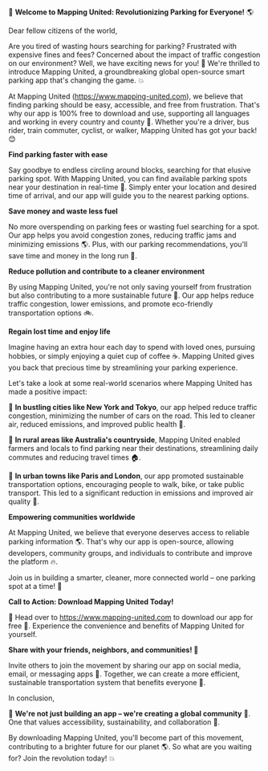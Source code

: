 🚀 **Welcome to Mapping United: Revolutionizing Parking for Everyone!** 🌎

Dear fellow citizens of the world,

Are you tired of wasting hours searching for parking? Frustrated with expensive fines and fees? Concerned about the impact of traffic congestion on our environment? Well, we have exciting news for you! 🤩 We're thrilled to introduce Mapping United, a groundbreaking global open-source smart parking app that's changing the game. 💥

At Mapping United (https://www.mapping-united.com), we believe that finding parking should be easy, accessible, and free from frustration. That's why our app is 100% free to download and use, supporting all languages and working in every country and county 🌟. Whether you're a driver, bus rider, train commuter, cyclist, or walker, Mapping United has got your back! 😊

**Find parking faster with ease**

Say goodbye to endless circling around blocks, searching for that elusive parking spot. With Mapping United, you can find available parking spots near your destination in real-time 📍. Simply enter your location and desired time of arrival, and our app will guide you to the nearest parking options.

**Save money and waste less fuel**

No more overspending on parking fees or wasting fuel searching for a spot. Our app helps you avoid congestion zones, reducing traffic jams and minimizing emissions 🌎. Plus, with our parking recommendations, you'll save time and money in the long run 💸.

**Reduce pollution and contribute to a cleaner environment**

By using Mapping United, you're not only saving yourself from frustration but also contributing to a more sustainable future 🌟. Our app helps reduce traffic congestion, lower emissions, and promote eco-friendly transportation options 🚲.

**Regain lost time and enjoy life**

Imagine having an extra hour each day to spend with loved ones, pursuing hobbies, or simply enjoying a quiet cup of coffee ☕️. Mapping United gives you back that precious time by streamlining your parking experience.

Let's take a look at some real-world scenarios where Mapping United has made a positive impact:

🌳 **In bustling cities like New York and Tokyo**, our app helped reduce traffic congestion, minimizing the number of cars on the road. This led to cleaner air, reduced emissions, and improved public health 🌟.

🚂 **In rural areas like Australia's countryside**, Mapping United enabled farmers and locals to find parking near their destinations, streamlining daily commutes and reducing travel times 🏠.

🚌 **In urban towns like Paris and London**, our app promoted sustainable transportation options, encouraging people to walk, bike, or take public transport. This led to a significant reduction in emissions and improved air quality 💚.

**Empowering communities worldwide**

At Mapping United, we believe that everyone deserves access to reliable parking information 🌎. That's why our app is open-source, allowing developers, community groups, and individuals to contribute and improve the platform 🔥.

Join us in building a smarter, cleaner, more connected world – one parking spot at a time! 🌟

**Call to Action: Download Mapping United Today!**

📲 Head over to https://www.mapping-united.com to download our app for free 🎉. Experience the convenience and benefits of Mapping United for yourself.

**Share with your friends, neighbors, and communities! 🤝**

Invite others to join the movement by sharing our app on social media, email, or messaging apps 📱. Together, we can create a more efficient, sustainable transportation system that benefits everyone 💪.

In conclusion,

🌟 **We're not just building an app – we're creating a global community** 🤝. One that values accessibility, sustainability, and collaboration 🔗.

By downloading Mapping United, you'll become part of this movement, contributing to a brighter future for our planet 🌎. So what are you waiting for? Join the revolution today! 💥